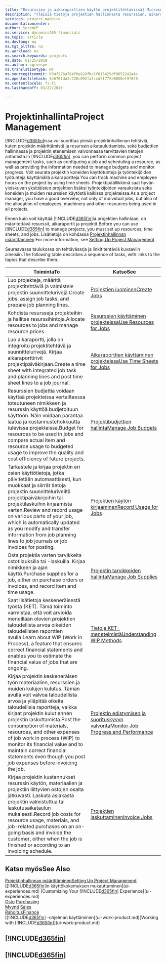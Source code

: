 ```yaml
---
title: "Resurssien ja aikaraporttien käyttö projektitehtävissä| Microsoft Docs"
description: "Yleisiä tietoja projektien hallinnasta resurssien, aikaraporttien ja projektitöiden avulla."
services: project-madeira
documentationcenter: 
author: SorenGP
ms.service: dynamics365-financials
ms.topic: article
ms.devlang: na
ms.tgt_pltfrm: na
ms.workload: na
ms.search.keywords: projects
ms.date: 01/25/2018
ms.author: sgroespe
ms.translationtype: HT
ms.sourcegitcommit: b34f276a764f0e828fbc1f015429df9852242a4c
ms.openlocfilehash: 5e6701da2c728c092fafccdff772e0058ef9f6f0
ms.contentlocale: fi-fi
ms.lasthandoff: 03/22/2018

---
```

# <a name="project-management"></a><span data-ttu-id="e816c-103">Projektinhallinta</span><span class="sxs-lookup"><span data-stu-id="e816c-103">Project Management</span></span>
<span data-ttu-id="e816c-104">[!INCLUDE[d365fin](includes/d365fin_md.md)]issa voi suorittaa yleisiä projektinhallinnan tehtäviä, kuten projektin määrittämistä ja resurssin aikatauluttamista, sekä budjettien hallinnassa ja projektin etenemisen valvonnassa tarvittavien tietojen antamista.</span><span class="sxs-lookup"><span data-stu-id="e816c-104">In [!INCLUDE[d365fin](includes/d365fin_md.md)], you can perform common project management tasks, such as configuring a job and scheduling a resource, as well as providing the information needed to manage budgets and monitor progress.</span></span> <span data-ttu-id="e816c-105">Voit seurata projektin koneiden käyttötunteja ja työntekijöiden työtunteja käyttämällä aikaraportteja.</span><span class="sxs-lookup"><span data-stu-id="e816c-105">You can track machine and employee hours on the project by using time sheets.</span></span> <span data-ttu-id="e816c-106">Projektipäällikkönä saat hyvän yleiskuvan yksittäisten projektien lisäksi työntekijöiden varauksista sekä koneiden ja muiden resurssien käytöstä kaikissa projekteissa.</span><span class="sxs-lookup"><span data-stu-id="e816c-106">As a project manager, you have a good overview, not only of individual jobs, but also of the allocation of employees, machinery and other resources being used in all projects.</span></span>

<span data-ttu-id="e816c-107">Ennen kuin voit käyttää [!INCLUDE[d365fin](includes/d365fin_md.md)]ia projektien hallintaan, on määritettävä resurssit, aikaraportit ja projektit.</span><span class="sxs-lookup"><span data-stu-id="e816c-107">Before you can use [!INCLUDE[d365fin](includes/d365fin_md.md)] to manage projects, you must set up resources, time sheets, and jobs.</span></span> <span data-ttu-id="e816c-108">Lisätietoja on kohdassa [Projektinhallinnan määrittäminen](projects-setup-projects.md).</span><span class="sxs-lookup"><span data-stu-id="e816c-108">For more information, see [Setting Up Project Management](projects-setup-projects.md).</span></span>  

<span data-ttu-id="e816c-109">Seuraavassa taulukossa on tehtäväsarja ja linkit tehtäviä kuvaaviin aiheisiin.</span><span class="sxs-lookup"><span data-stu-id="e816c-109">The following table describes a sequence of tasks, with links to the topics that describe them.</span></span>

| <span data-ttu-id="e816c-110">Toiminta</span><span class="sxs-lookup"><span data-stu-id="e816c-110">To</span></span> | <span data-ttu-id="e816c-111">Katso</span><span class="sxs-lookup"><span data-stu-id="e816c-111">See</span></span> |
| --- | --- |
| <span data-ttu-id="e816c-112">Luo projekteja, määritä projektitehtäviä ja valmistele projektin suunnittelurivejä.</span><span class="sxs-lookup"><span data-stu-id="e816c-112">Create jobs, assign job tasks, and prepare job planning lines.</span></span> |[<span data-ttu-id="e816c-113">Projektien luominen</span><span class="sxs-lookup"><span data-stu-id="e816c-113">Create Jobs</span></span>](projects-how-create-jobs.md) |
| <span data-ttu-id="e816c-114">Kohdista resursseja projekteihin ja hallitse resurssihintoja.</span><span class="sxs-lookup"><span data-stu-id="e816c-114">Allocate resources to jobs and manage resource prices.</span></span> |[<span data-ttu-id="e816c-115">Resurssien käyttäminen projekteissa</span><span class="sxs-lookup"><span data-stu-id="e816c-115">Use Resources for Jobs</span></span>](projects-how-use-resources.md) |
| <span data-ttu-id="e816c-116">Luo aikaraportti, jolla on integroitu projektitehtävä ja suunnittelurivejä. Kirjaa aikaraporttirivit projektipäiväkirjaan.</span><span class="sxs-lookup"><span data-stu-id="e816c-116">Create a time sheet with integrated job task and planning lines and post time sheet lines to a job journal.</span></span> |[<span data-ttu-id="e816c-117">Aikaraporttien käyttäminen projekteissa</span><span class="sxs-lookup"><span data-stu-id="e816c-117">Use Time Sheets for Jobs</span></span>](projects-how-use-time-sheets.md) |
| <span data-ttu-id="e816c-118">Resurssien budjettia voidaan käyttää projekteissa vertailtaessa toteutuneen nimikkeen ja resurssin käyttöä budjetoituun käyttöön. Näin voidaan parantaa laatua ja kustannustehokkuutta tulevissa projekteissa.</span><span class="sxs-lookup"><span data-stu-id="e816c-118">Budget for resources to be used in jobs and compare actual item and resource usage to budgeted usage to improve the quality and cost efficiency of future projects.</span></span> |[<span data-ttu-id="e816c-119">Projektibudjettien hallinta</span><span class="sxs-lookup"><span data-stu-id="e816c-119">Manage Job Budgets</span></span>](projects-how-manage-budgets.md) |
| <span data-ttu-id="e816c-120">Tarkastele ja kirjaa projektin eri osien käyttötietoja, jotka päivitetään automaattisesti, kun muokkaat ja siirrät tietoja projektin suunnitteluriveiltä projektipäiväkirjoihin tai projektilaskuihin kirjaamista varten.</span><span class="sxs-lookup"><span data-stu-id="e816c-120">Review and record usage on various parts of your job, which is automatically updated as you modify and transfer information from job planning lines to job journals or job invoices for posting.</span></span> |[<span data-ttu-id="e816c-121">Projektien käytön kirjaaminen</span><span class="sxs-lookup"><span data-stu-id="e816c-121">Record Usage for Jobs</span></span>](projects-how-record-job-usage.md) |
| <span data-ttu-id="e816c-122">Osta projektia varten tarvikkeita ostotilauksilla tai -laskuilla. Kirjaa nimikkeen ja ajan käyttö.</span><span class="sxs-lookup"><span data-stu-id="e816c-122">Purchase supplies for a job, either on purchase orders or invoices, and record item and time usage.</span></span> |[<span data-ttu-id="e816c-123">Projektin tarvikkeiden hallinta</span><span class="sxs-lookup"><span data-stu-id="e816c-123">Manage Job Supplies</span></span>](projects-how-manage-project-supplies.md) |
| <span data-ttu-id="e816c-124">Saat lisätietoja keskeneräisestä työstä (KET). Tämä toiminto varmistaa, että voit arvioida meneillään olevien projektien taloudellista arvoa oikeiden taloudellisten raporttien avulla.</span><span class="sxs-lookup"><span data-stu-id="e816c-124">Learn about WIP (Work in Process), a feature that ensures correct financial statements and enables you to estimate the financial value of jobs that are ongoing.</span></span> |[<span data-ttu-id="e816c-125">Tietoja KET-menetelmistä</span><span class="sxs-lookup"><span data-stu-id="e816c-125">Understanding WIP Methods</span></span>](projects-understanding-wip.md) |
| <span data-ttu-id="e816c-126">Kirjaa projektin keskeneräisen työn materiaalien, resurssien ja muiden kulujen kulutus. Tämän avulla voit valvoa taloudellista arvoa ja ylläpitää oikeita taloudellisia raportteja, vaikka kirjaat projektin kulut ennen projektin laskuttamista.</span><span class="sxs-lookup"><span data-stu-id="e816c-126">Post the consumption of materials, resources, and other expenses of job work in process (WIP) to monitor its financial value and to maintain correct financial statements even though you post job expenses before invoicing the job.</span></span> |[<span data-ttu-id="e816c-127">Projektin edistymisen ja suorituskyvyn valvonta</span><span class="sxs-lookup"><span data-stu-id="e816c-127">Monitor Job Progress and Performance</span></span>](projects-how-monitor-progress-performance.md) |
| <span data-ttu-id="e816c-128">Kirjaa projektin kustannukset resurssin käytön, materiaalien ja projektiin liittyvien ostojen osalta jatkuvasti. Laskuta asiakasta projektin valmistuttua tai laskutusaikataulun mukaisesti.</span><span class="sxs-lookup"><span data-stu-id="e816c-128">Record job costs for resource usage, materials, and job-related purchases on an on-going basis and invoice the customer, either when the job is finished or according to an invoicing schedule.</span></span> |[<span data-ttu-id="e816c-129">Projektien laskuttaminen</span><span class="sxs-lookup"><span data-stu-id="e816c-129">Invoice Jobs</span></span>](projects-how-invoice-jobs.md) |

## <a name="see-also"></a><span data-ttu-id="e816c-130">Katso myös</span><span class="sxs-lookup"><span data-stu-id="e816c-130">See Also</span></span>
[<span data-ttu-id="e816c-131">Projektinhallinnan määrittäminen</span><span class="sxs-lookup"><span data-stu-id="e816c-131">Setting Up Project Management</span></span>](projects-setup-projects.md)  
<span data-ttu-id="e816c-132">[[!INCLUDE[d365fin](includes/d365fin_md.md)]in käyttökokemuksen mukauttaminen](ui-experiences.md)    </span><span class="sxs-lookup"><span data-stu-id="e816c-132">[Customizing Your [!INCLUDE[d365fin](includes/d365fin_md.md)] Experience](ui-experiences.md)    </span></span>  
<span data-ttu-id="e816c-133">[Osto](purchasing-manage-purchasing.md)       </span><span class="sxs-lookup"><span data-stu-id="e816c-133">[Purchasing](purchasing-manage-purchasing.md)       </span></span>  
<span data-ttu-id="e816c-134">[Myynti](sales-manage-sales.md)  </span><span class="sxs-lookup"><span data-stu-id="e816c-134">[Sales](sales-manage-sales.md)  </span></span>  
[<span data-ttu-id="e816c-135">Rahoitus</span><span class="sxs-lookup"><span data-stu-id="e816c-135">Finance</span></span>](finance.md)  
<span data-ttu-id="e816c-136">[[!INCLUDE[d365fin](includes/d365fin_md.md)] -ohjelman käyttäminen](ui-work-product.md)</span><span class="sxs-lookup"><span data-stu-id="e816c-136">[Working with [!INCLUDE[d365fin](includes/d365fin_md.md)]](ui-work-product.md)</span></span>  

## [!INCLUDE[d365fin](includes/free_trial_md.md)]  
## [!INCLUDE[d365fin](includes/training_link_md.md)]

